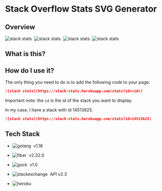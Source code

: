 # Stack Overflow Stats SVG Generator

## Overview

<img src="https://stack-stats.herokuapp.com/stats?id=5798347" alt="stack stats" />&nbsp;
<img src="https://stack-stats.herokuapp.com/stats?id=10739437" alt="stack stats" />&nbsp;
<img src="https://stack-stats.herokuapp.com/stats?id=15284154" alt="stack stats" />&nbsp;
<img src="https://stack-stats.herokuapp.com/stats?id=6904888" alt="stack stats" />&nbsp;




## What is this?


## How do I use it?

The only thing you need to do is to add the following code to your page:

```md
![stack stats](https://stack-stats.herokuapp.com/stats?id=<id>)
```

Important note: the `id` is the id of the stack you want to display.

In my case, I have a stack with id 14513625.

```md
![stack stats](https://stack-stats.herokuapp.com/stats?id=14513625)
```

## Tech Stack

* ![golang](https://img.shields.io/badge/GO-05122A?style=flat&logo=go)&nbsp; v1.18

* ![fiber](https://img.shields.io/badge/Fiber-05122A?style=flat&logo=go)&nbsp; v2.32.0

* ![gock](https://img.shields.io/badge/gock-05122A?style=flat&logo=go)&nbsp; v1.0

* ![stackexchange](https://img.shields.io/badge/stackexchange-05122A?style=flat&logo=stackexchange)&nbsp; API v2.3

* ![heroku](https://img.shields.io/badge/heroku-05122A?style=flat&logo=heroku)&nbsp;



